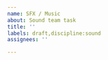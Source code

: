 ```yaml
---
name: SFX / Music
about: Sound team task
title: ''
labels: draft,discipline:sound
assignees: ''

---
```

